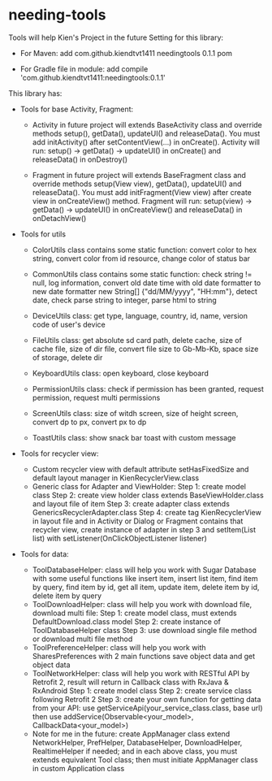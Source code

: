 # needing-tools
Tools will help Kien's Project in the future
Setting for this library:
+ For Maven: add
   <dependency>
      <groupId>com.github.kiendtvt1411</groupId>
      <artifactId>needingtools</artifactId>
      <version>0.1.1</version>
      <type>pom</type>
   </dependency>

+ For Gradle file in module: add
    compile 'com.github.kiendtvt1411:needingtools:0.1.1'

This library has:
+ Tools for base Activity, Fragment:
   - Activity in future project will extends BaseActivity class
   and override methods setup(), getData(), updateUI() and releaseData().
   You must add initActivity() after setContentView(...) in onCreate().
   Activity will run: setup() -> getData() -> updateUI() in onCreate() and
   releaseData() in onDestroy()

   - Fragment in future project will extends BaseFragment class
   and override methods setup(View view), getData(), updateUI() and
   releaseData(). You must add initFragment(View view) after create view
   in onCreateView() method.
   Fragment will run: setup(view) -> getData() -> updateUI() in onCreateView()
   and releaseData() in onDetachView() 

+ Tools for utils
   - ColorUtils class contains some static function: convert color to hex
   string, convert color from id resource, change color of status bar
   
   - CommonUtils class contains some static function: check string != null,
   log information, convert old date time with old date formatter to new 
   date formatter new String[] {"dd/MM/yyyy", "HH:mm"}, detect date, check
   parse string to integer, parse html to string

   - DeviceUtils class: get type, language, country, id, name, version code
   of user's device

   - FileUtils class: get absolute sd card path, delete cache, size of cache
   file, size of dir file, convert file size to Gb-Mb-Kb, space size of storage,
   delete dir

   - KeyboardUtils class: open keyboard, close keyboard

   - PermissionUtils class: check if permission has been granted, request
   permission, request multi permissions
   
   - ScreenUtils class: size of witdh screen, size of height screen, convert dp 
   to px, convert px to dp

   - ToastUtils class: show snack bar toast with custom message

+ Tools for recycler view:
   - Custom recycler view with default attribute setHasFixedSize and default
   layout manager in KienRecyclerView.class
   - Generic class for Adapter and ViewHolder:
       Step 1: create model class
       Step 2: create view holder class extends BaseViewHolder.class and layout
       file of item
       Step 3: create adapter class extends GenericsRecyclerAdapter.class
       Step 4: create tag KienRecyclerView in layout file and in Activity or Dialog
       or Fragment contains that recycler view, create instance of adapter in step 3
       and setItem(List<model> list) with setListener(OnClickObjectListener listener)

+ Tools for data:
   - ToolDatabaseHelper: class will help you work with Sugar Database with some
   useful functions like insert item, insert list item, find item by query, find item
   by id, get all item, update item, delete item by id, delete item by query
   - ToolDownloadHelper: class will help you work with download file, download multi
   file:
       Step 1: create model class, must extends DefaultDownload.class model
       Step 2: create instance of ToolDatabaseHelper class
       Step 3: use download single file method or download multi file method
   - ToolPreferenceHelper: class will help you work with SharesPreferences with 2
   main functions save object data and get object data
   - ToolNetworkHelper: class will help you work with RESTful API by Retrofit 2, result
   will return in Callback class with RxJava & RxAndroid
       Step 1: create model class
       Step 2: create service class following Retrofit 2
       Step 3: create your own function for getting data from your API:
           use getServiceApi(your_service_class.class, base url)
           then use addService(Observable<your_model>, CallbackData<your_model>)
   - Note for me in the future: create AppManager class extend NetworkHelper, PrefHelper,
   DatabaseHelper, DownloadHelper, RealtimeHelper if needed; and in each above class, you
   must extends equivalent Tool class; then must initiate AppManager class in custom
   Application class 
